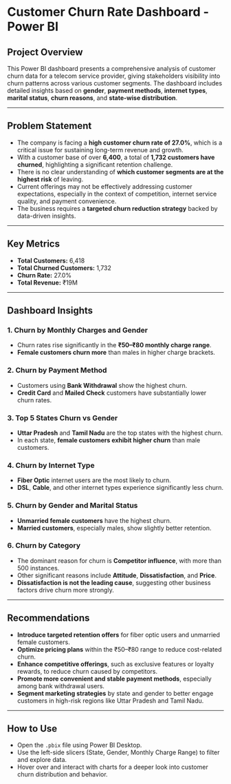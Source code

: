 # Customer Churn Rate Dashboard - Power BI

## Project Overview

This Power BI dashboard presents a comprehensive analysis of customer churn data for a telecom service provider, giving stakeholders visibility into churn patterns across various customer segments. The dashboard includes detailed insights based on **gender**, **payment methods**, **internet types**, **marital status**, **churn reasons**, and **state-wise distribution**.

---

## Problem Statement

- The company is facing a **high customer churn rate of 27.0%**, which is a critical issue for sustaining long-term revenue and growth.
- With a customer base of over **6,400**, a total of **1,732 customers have churned**, highlighting a significant retention challenge.
- There is no clear understanding of **which customer segments are at the highest risk** of leaving.
- Current offerings may not be effectively addressing customer expectations, especially in the context of competition, internet service quality, and payment convenience.
- The business requires a **targeted churn reduction strategy** backed by data-driven insights.

---

## Key Metrics

- **Total Customers:** 6,418  
- **Total Churned Customers:** 1,732  
- **Churn Rate:** 27.0%  
- **Total Revenue:** ₹19M

---

## Dashboard Insights

### 1. Churn by Monthly Charges and Gender

- Churn rates rise significantly in the **₹50–₹80 monthly charge range**.
- **Female customers churn more** than males in higher charge brackets.

### 2. Churn by Payment Method

- Customers using **Bank Withdrawal** show the highest churn.
- **Credit Card** and **Mailed Check** customers have substantially lower churn rates.

### 3. Top 5 States Churn vs Gender

- **Uttar Pradesh** and **Tamil Nadu** are the top states with the highest churn.
- In each state, **female customers exhibit higher churn** than male customers.

### 4. Churn by Internet Type

- **Fiber Optic** internet users are the most likely to churn.
- **DSL**, **Cable**, and other internet types experience significantly less churn.

### 5. Churn by Gender and Marital Status

- **Unmarried female customers** have the highest churn.
- **Married customers**, especially males, show slightly better retention.

### 6. Churn by Category

- The dominant reason for churn is **Competitor influence**, with more than 500 instances.
- Other significant reasons include **Attitude**, **Dissatisfaction**, and **Price**.
- **Dissatisfaction is not the leading cause**, suggesting other business factors drive churn more strongly.

---

## Recommendations

- **Introduce targeted retention offers** for fiber optic users and unmarried female customers.
- **Optimize pricing plans** within the ₹50–₹80 range to reduce cost-related churn.
- **Enhance competitive offerings**, such as exclusive features or loyalty rewards, to reduce churn caused by competitors.
- **Promote more convenient and stable payment methods**, especially among bank withdrawal users.
- **Segment marketing strategies** by state and gender to better engage customers in high-risk regions like Uttar Pradesh and Tamil Nadu.

---

## How to Use

- Open the `.pbix` file using Power BI Desktop.
- Use the left-side slicers (State, Gender, Monthly Charge Range) to filter and explore data.
- Hover over and interact with charts for a deeper look into customer churn distribution and behavior.
